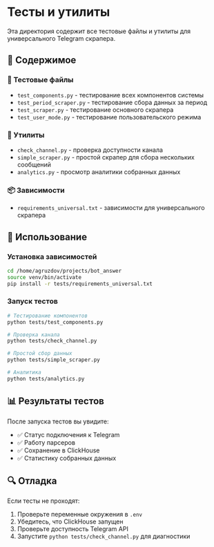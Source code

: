 # Тесты и утилиты

Эта директория содержит все тестовые файлы и утилиты для универсального Telegram скрапера.

## 📁 Содержимое

### 🧪 Тестовые файлы
- `test_components.py` - тестирование всех компонентов системы
- `test_period_scraper.py` - тестирование сбора данных за период
- `test_scraper.py` - тестирование основного скрапера
- `test_user_mode.py` - тестирование пользовательского режима

### 🔧 Утилиты
- `check_channel.py` - проверка доступности канала
- `simple_scraper.py` - простой скрапер для сбора нескольких сообщений
- `analytics.py` - просмотр аналитики собранных данных

### 📦 Зависимости
- `requirements_universal.txt` - зависимости для универсального скрапера

## 🚀 Использование

### Установка зависимостей
```bash
cd /home/agruzdov/projects/bot_answer
source venv/bin/activate
pip install -r tests/requirements_universal.txt
```

### Запуск тестов
```bash
# Тестирование компонентов
python tests/test_components.py

# Проверка канала
python tests/check_channel.py

# Простой сбор данных
python tests/simple_scraper.py

# Аналитика
python tests/analytics.py
```

## 📊 Результаты тестов

После запуска тестов вы увидите:
- ✅ Статус подключения к Telegram
- ✅ Работу парсеров
- ✅ Сохранение в ClickHouse
- ✅ Статистику собранных данных

## 🔍 Отладка

Если тесты не проходят:
1. Проверьте переменные окружения в `.env`
2. Убедитесь, что ClickHouse запущен
3. Проверьте доступность Telegram API
4. Запустите `python tests/check_channel.py` для диагностики
